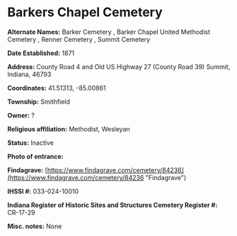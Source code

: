 # Barkers Chapel Cemetery

**Alternate Names:**  Barker Cemetery , Barker Chapel United Methodist Cemetery , Renner Cemetery , Summit Cemetery

**Date Established:** 1871

**Address:** County Road 4 and Old US Highway 27 (County Road 39)
Summit, Indiana, 46793

**Coordinates:** 41.51313, -85.00861

**Township:** Smithfield

**Owner:** ?

**Religious affiliation:** Methodist, Wesleyan

**Status:** Inactive

**Photo of entrance:**

**Findagrave:** [https://www.findagrave.com/cemetery/84236](https://www.findagrave.com/cemetery/84236 "Findagrave")

**IHSSI #:** 	033-024-10010

**Indiana Register of Historic Sites and Structures Cemetery Register #:** CR-17-29

**Misc. notes:** None
